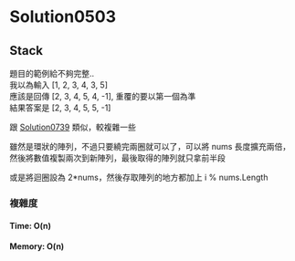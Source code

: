 # Solution0503

## Stack

題目的範例給不夠完整..  
我以為輸入 [1, 2, 3, 4, 3, 5]  
應該是回傳 [2, 3, 4, 5, 4, -1], 重覆的要以第一個為準    
結果答案是 [2, 3, 4, 5, 5, -1]

跟 [Solution0739](Solution0739.md) 類似，較複雜一些

雖然是環狀的陣列，不過只要繞完兩圈就可以了，可以將 nums 長度擴充兩倍，然後將數值複製兩次到新陣列，最後取得的陣列就只拿前半段

或是將迴圈設為 2*nums，然後存取陣列的地方都加上 i % nums.Length

### 複雜度

#### Time: O(n)

#### Memory: O(n)
